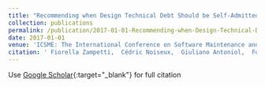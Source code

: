 ```yaml
---
title: "Recommending when Design Technical Debt Should be Self-Admitted"
collection: publications
permalink: /publication/2017-01-01-Recommending-when-Design-Technical-Debt-Should-be-Self-Admitted
date: 2017-01-01
venue: 'ICSME: The International Conference on Software Maintenance and Evolution'
citation: ' Fiorella Zampetti,  Cédric Noiseux,  Giuliano Antoniol,  Foutse Khomh,  Massimiliano Penta, &quot;Recommending when Design Technical Debt Should be Self-Admitted.&quot; ICSME: The International Conference on Software Maintenance and Evolution, 2017.'
---
```

Use [Google Scholar](https://scholar.google.com/scholar?q=Recommending+when+Design+Technical+Debt+Should+be+Self+Admitted){:target="_blank"} for full citation